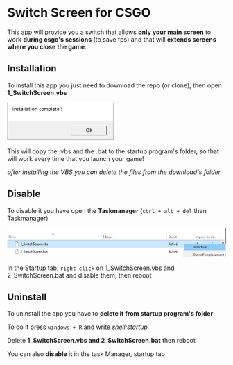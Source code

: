 
# Switch Screen for CSGO

This app will provide you a switch that allows **only your main screen** to work **during csgo's sessions** (to save fps) and that will **extends screens where you close the game**.

## Installation

To install this app you just need to download the repo (or clone), then open **1_SwitchScreen.vbs**

![Installation screenshot](/images/installation.png)

This will copy the .vbs and the .bat to the startup program's folder, so that will work every time that you launch your game!



*after installing the VBS you can delete the files from the download's folder*


## Disable

To disable it you have open the **Taskmanager** (`ctrl + alt + del` then Taskmanager)

![disable script](/images/disable.png)

In the Startup tab, `right click` on 1_SwitchScreen.vbs and 2_SwitchScreen.bat and disable them, then reboot


## Uninstall

To uninstall the app you have to **delete it from startup program's folder**

To do it press `windows + R` and write *shell:startup*

Delete **1_SwitchScreen.vbs and 2_SwitchScreen.bat** then reboot

You can also **disable it** in the task Manager, startup tab
